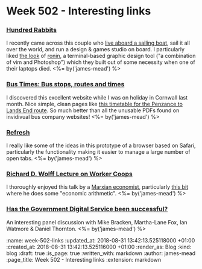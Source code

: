 Week 502 - Interesting links
============================

### [Hundred Rabbits](https://100r.co/)

I recently came across this couple who [live aboard a sailing boat](https://www.youtube.com/watch?v=HIJodhT0Bow), sail it all over the world, and run a design & games studio on board. I particularly liked [the look](https://www.youtube.com/watch?v=gifzjhyBwOc&t=15s) of [ronin](https://github.com/hundredrabbits/Ronin), a terminal-based graphic design tool ("a combination of vim and Photoshop") which they built out of some necessity when one of their laptops died. <%= by('james-mead') %>


### [Bus Times: Bus stops, routes and times](https://bustimes.org/)

I discovered this excellent website while I was on holiday in Cornwall last month. Nice simple, clean pages like [this timetable for the Penzance to Lands End route](https://bustimes.org/services/a1-penzance-st-buryan-treen-lands-end). So much better than all the unusable PDFs found on invidivual bus company websites! <%= by('james-mead') %>


### [Refresh](https://refresh.study/)

I really like some of the ideas in this prototype of a browser based on Safari, particularly the functionality making it easier to manage a large number of open tabs. <%= by('james-mead') %>


### [Richard D. Wolff Lecture on Worker Coops](https://www.youtube.com/watch?v=a1WUKahMm1s)

I thoroughly enjoyed this talk by a [Marxian economist](https://en.wikipedia.org/wiki/Marxian_economics), particularly [this bit](https://www.youtube.com/watch?v=a1WUKahMm1s#t=29m57s) where he does some "economic arithmetic". <%= by('james-mead') %>


### [Has the Government Digital Service been successful?](https://www.youtube.com/watch?v=YEmTzWXES_0)

An interesting panel discussion with Mike Bracken, Martha-Lane Fox, Ian Watmore & Daniel Thornton. <%= by('james-mead') %>


:name: week-502-links
:updated_at: 2018-08-31 13:42:13.525118000 +01:00
:created_at: 2018-08-31 13:42:13.525116000 +01:00
:render_as: Blog
:kind: blog
:draft: true
:is_page: true
:written_with: markdown
:author: james-mead
:page_title: Week 502 - Interesting links
:extension: markdown
